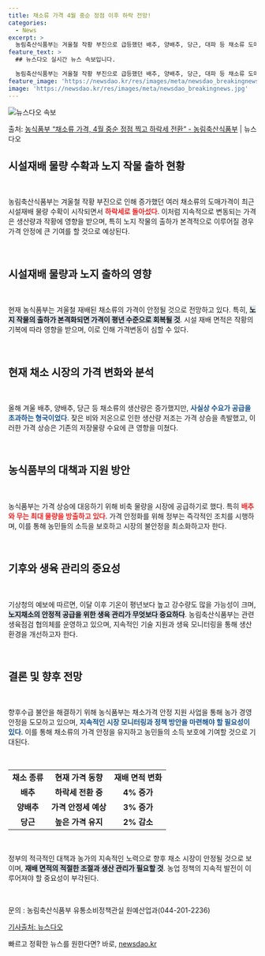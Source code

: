 ```yaml
---
title: 채소류 가격 4월 중순 정점 이후 하락 전망!
categories:
  - News
excerpt: >
  농림축산식품부는 겨울철 작황 부진으로 급등했던 배추, 양배추, 당근, 대파 등 채소류 도매가격이 지난달 중순…
feature_text: >
  ## 뉴스다오 실시간 뉴스 속보입니다.

  농림축산식품부는 겨울철 작황 부진으로 급등했던 배추, 양배추, 당근, 대파 등 채소류 도매가격이 지난달 중순…
feature_image: 'https://newsdao.kr/res/images/meta/newsdao_breakingnews.jpg'
image: 'https://newsdao.kr/res/images/meta/newsdao_breakingnews.jpg'
---
```


![뉴스다오 속보](https://newsdao.kr/res/images/meta/newsdao_breakingnews.jpg)

<p>출처: <a href="https://newsdao.kr/3740" rel="dofollow">농식품부 “채소류 가격, 4월 중순 정점 찍고 하락세 전환” - 농림축산식품부</a> | 뉴스다오</p>

<h2 data-ke-size="size26">시설재배 물량 수확과 노지 작물 출하 현황</h2>

<p data-ke-size="size16">&nbsp;</p> 

농림축산식품부는 겨울철 작황 부진으로 인해 증가했던 여러 채소류의 도매가격이 최근 시설재배 물량 수확이 시작되면서 <b><span style="color: #ee2323;">하락세로 돌아섰다</span></b>. 이처럼 지속적으로 변동되는 가격은 생산량과 작황에 영향을 받으며, 특히 노지 작물의 출하가 본격적으로 이루어질 경우 가격 안정에 큰 기여를 할 것으로 예상된다.  

<p data-ke-size="size16">&nbsp;</p>

<h2 data-ke-size="size26">시설재배 물량과 노지 출하의 영향</h2>

<p data-ke-size="size16">&nbsp;</p>

현재 농식품부는 겨울철 재배된 채소류의 가격이 안정될 것으로 전망하고 있다. 특히, <b><span style="background-color: #21538527;">노지 작물의 출하가 본격화되면 가격이 평년 수준으로 회복될 것</span></b>. 시설 재배 면적은 작황의 기복에 따라 영향을 받으며, 이로 인해 가격변동이 심할 수 있다.  

<p data-ke-size="size16">&nbsp;</p>

<h2 data-ke-size="size26">현재 채소 시장의 가격 변화와 분석</h2>

<p data-ke-size="size16">&nbsp;</p>

올해 겨울 배추, 양배추, 당근 등 채소류의 생산량은 증가했지만, <b><span style="color: #1a5490;">사실상 수요가 공급을 초과하는 형국이었다</span></b>. 잦은 비와 저온으로 인한 생산량 저조는 가격 상승을 촉발했고, 이러한 가격 상승은 기존의 저장물량 수요에 큰 영향을 미쳤다.  

<p data-ke-size="size16">&nbsp;</p>

<h2 data-ke-size="size26">농식품부의 대책과 지원 방안</h2>

<p data-ke-size="size16">&nbsp;</p>

농식품부는 가격 상승에 대응하기 위해 비축 물량을 시장에 공급하기로 했다. 특히 <b><span style="color: #ee2323;">배추와 무는 최대 물량을 방출하고 있다</span></b>. 가격 안정화를 위해 정부는 즉각적인 조치를 시행하며, 이를 통해 농민들의 소득을 보호하고 시장의 불안정을 최소화하고자 한다.  

<p data-ke-size="size16">&nbsp;</p>

<h2 data-ke-size="size26">기후와 생육 관리의 중요성</h2>

<p data-ke-size="size16">&nbsp;</p>

기상청의 예보에 따르면, 이달 이후 기온이 평년보다 높고 강수량도 많을 가능성이 크며, <b><span style="background-color: #21538527;">노지채소의 안정적 공급을 위한 생육 관리가 무엇보다 중요하다</span></b>. 농림축산식품부는 관련 생육점검 협의체를 운영하고 있으며, 지속적인 기술 지원과 생육 모니터링을 통해 생산 환경을 개선하고자 한다.

<p data-ke-size="size16">&nbsp;</p>

<h2 data-ke-size="size26">결론 및 향후 전망</h2>

<p data-ke-size="size16">&nbsp;</p>

향후수급 불안을 해결하기 위해 농식품부는 채소가격 안정 지원 사업을 통해 농가 경영 안정을 도모하고 있으며, <b><span style="color: #1a5490;">지속적인 시장 모니터링과 정책 방안을 마련해야 할 필요성이 있다</span></b>. 이를 통해 채소류의 가격 안정을 유지하고 농민들의 소득 보호에 기여할 것으로 기대된다.  

<p data-ke-size="size16">&nbsp;</p>

<table style="width: 100%; border-collapse: collapse;">
  <tr>
    <td style="text-align: center; height: 17px;"><b>채소 종류</b></td>
    <td style="text-align: center; height: 17px;"><b>현재 가격 동향</b></td>
    <td style="text-align: center; height: 17px;"><b>재배 면적 변화</b></td>
  </tr>
  <tr>
    <td style="text-align: center; height: 17px;"><b>배추</b></td>
    <td style="text-align: center; height: 17px;"><b>하락세 전환 중</b></td>
    <td style="text-align: center; height: 17px;"><b>4% 증가</b></td>
  </tr>
  <tr>
    <td style="text-align: center; height: 17px;"><b>양배추</b></td>
    <td style="text-align: center; height: 17px;"><b>가격 안정세 예상</b></td>
    <td style="text-align: center; height: 17px;"><b>3% 증가</b></td>
  </tr>
  <tr>
    <td style="text-align: center; height: 17px;"><b>당근</b></td>
    <td style="text-align: center; height: 17px;"><b>높은 가격 유지</b></td>
    <td style="text-align: center; height: 17px;"><b>2% 감소</b></td>
  </tr>
</table>

<p data-ke-size="size16">&nbsp;</p>

정부의 적극적인 대책과 농가의 지속적인 노력으로 향후 채소 시장이 안정될 것으로 보이며, <b><span style="background-color: #21538527;">재배 면적의 적절한 조절과 생산 관리가 필요할 것</span></b>. 농업 정책의 지속적 발전이 이루어져야 할 중요성이 부각된다.  

<p data-ke-size="size16">&nbsp;</p>

<article>
  <p>문의 : 농림축산식품부 유통소비정책관실 원예산업과(044-201-2236)</p>
  <p><a href="https://newsdao.kr/3740">기사출처: 뉴스다오</a></p>
</article> 

빠르고 정확한 뉴스를 원한다면? 바로, <a href="https://newsdao.kr" rel="dofollow">newsdao.kr</a>


